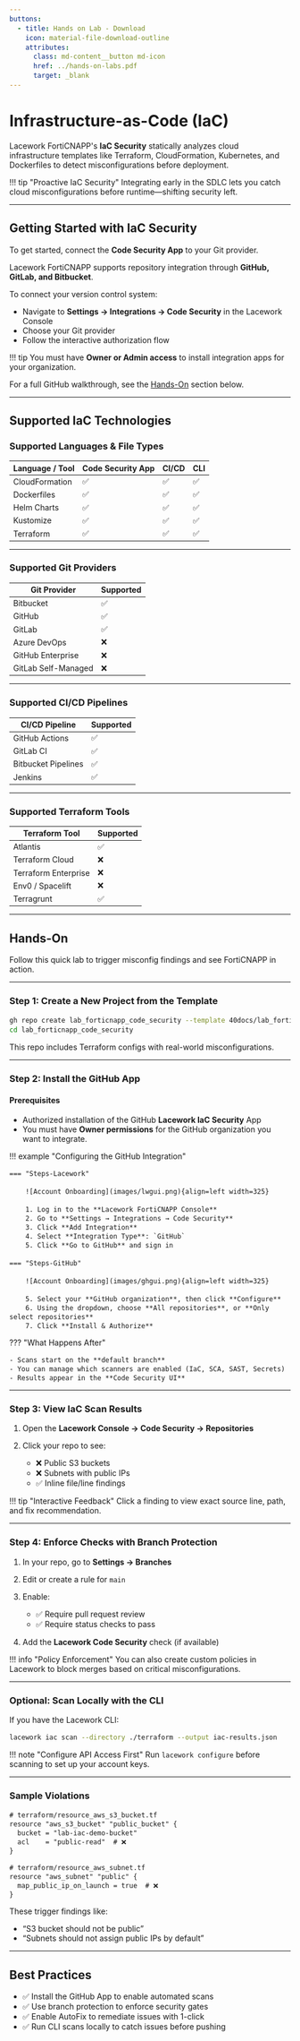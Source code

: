 ```yaml
---
buttons:
  - title: Hands on Lab - Download
    icon: material-file-download-outline
    attributes:
      class: md-content__button md-icon
      href: ../hands-on-labs.pdf
      target: _blank
---
```


# Infrastructure-as-Code (IaC)

Lacework FortiCNAPP's **IaC Security** statically analyzes cloud infrastructure templates like Terraform, CloudFormation, Kubernetes, and Dockerfiles to detect misconfigurations before deployment.

!!! tip "Proactive IaC Security"
    Integrating early in the SDLC lets you catch cloud misconfigurations before runtime—shifting security left.

---

## Getting Started with IaC Security

To get started, connect the **Code Security App** to your Git provider.

Lacework FortiCNAPP supports repository integration through **GitHub, GitLab, and Bitbucket**.

To connect your version control system:

- Navigate to **Settings → Integrations → Code Security** in the Lacework Console
- Choose your Git provider
- Follow the interactive authorization flow

!!! tip
    You must have **Owner or Admin access** to install integration apps for your organization.

For a full GitHub walkthrough, see the [Hands-On](#step-2-install-the-github-app) section below.

---

## Supported IaC Technologies

### Supported Languages & File Types

| **Language / Tool** | Code Security App | CI/CD | CLI |
| ------------------- | ----------------- | ----- | --- |
| CloudFormation      | ✅                 | ✅     | ✅   |
| Dockerfiles         | ✅                 | ✅     | ✅   |
| Helm Charts         | ✅                 | ✅     | ✅   |
| Kustomize           | ✅                 | ✅     | ✅   |
| Terraform           | ✅                 | ✅     | ✅   |

---

### Supported Git Providers

| Git Provider        | Supported |
| ------------------- | --------- |
| Bitbucket           | ✅         |
| GitHub              | ✅         |
| GitLab              | ✅         |
| Azure DevOps        | ❌         |
| GitHub Enterprise   | ❌         |
| GitLab Self-Managed | ❌         |

---

### Supported CI/CD Pipelines

| CI/CD Pipeline      | Supported |
| ------------------- | --------- |
| GitHub Actions      | ✅         |
| GitLab CI           | ✅         |
| Bitbucket Pipelines | ✅         |
| Jenkins             | ✅         |

---

### Supported Terraform Tools

| Terraform Tool       | Supported |
| -------------------- | --------- |
| Atlantis             | ✅         |
| Terraform Cloud      | ❌         |
| Terraform Enterprise | ❌         |
| Env0 / Spacelift     | ❌         |
| Terragrunt           | ✅         |

---

## Hands-On

Follow this quick lab to trigger misconfig findings and see FortiCNAPP in action.

---

### Step 1: Create a New Project from the Template

```bash
gh repo create lab_forticnapp_code_security --template 40docs/lab_forticnapp_code_security --public
cd lab_forticnapp_code_security
```

This repo includes Terraform configs with real-world misconfigurations.

---

### Step 2: Install the GitHub App

#### Prerequisites

- Authorized installation of the GitHub **Lacework IaC Security** App
- You must have **Owner permissions** for the GitHub organization you want to integrate.

!!! example "Configuring the GitHub Integration"

    === "Steps-Lacework"

        ![Account Onboarding](images/lwgui.png){align=left width=325}

        1. Log in to the **Lacework FortiCNAPP Console**
        2. Go to **Settings → Integrations → Code Security**
        3. Click **Add Integration**
        4. Select **Integration Type**: `GitHub`
        5. Click **Go to GitHub** and sign in

    === "Steps-GitHub"

        ![Account Onboarding](images/ghgui.png){align=left width=325}
        
        5. Select your **GitHub organization**, then click **Configure**
        6. Using the dropdown, choose **All repositories**, or **Only select repositories**
        7. Click **Install & Authorize**

??? "What Happens After"

    - Scans start on the **default branch**
    - You can manage which scanners are enabled (IaC, SCA, SAST, Secrets)
    - Results appear in the **Code Security UI**

---

### Step 3: View IaC Scan Results

1. Open the **Lacework Console → Code Security → Repositories**
2. Click your repo to see:

   * ❌ Public S3 buckets
   * ❌ Subnets with public IPs
   * ✅ Inline file/line findings

!!! tip "Interactive Feedback"
    Click a finding to view exact source line, path, and fix recommendation.

---

### Step 4: Enforce Checks with Branch Protection

1. In your repo, go to **Settings → Branches**
2. Edit or create a rule for `main`
3. Enable:

   * ✅ Require pull request review
   * ✅ Require status checks to pass
4. Add the **Lacework Code Security** check (if available)

!!! info "Policy Enforcement"
    You can also create custom policies in Lacework to block merges based on critical misconfigurations.

---

### Optional: Scan Locally with the CLI

If you have the Lacework CLI:

```bash
lacework iac scan --directory ./terraform --output iac-results.json
```

!!! note "Configure API Access First"
    Run `lacework configure` before scanning to set up your account keys.

---

### Sample Violations

```hcl
# terraform/resource_aws_s3_bucket.tf
resource "aws_s3_bucket" "public_bucket" {
  bucket = "lab-iac-demo-bucket"
  acl    = "public-read"  # ❌
}
```

```hcl
# terraform/resource_aws_subnet.tf
resource "aws_subnet" "public" {
  map_public_ip_on_launch = true  # ❌
}
```

These trigger findings like:

* “S3 bucket should not be public”
* “Subnets should not assign public IPs by default”

---

## Best Practices

* ✅ Install the GitHub App to enable automated scans
* ✅ Use branch protection to enforce security gates
* ✅ Enable AutoFix to remediate issues with 1-click
* ✅ Run CLI scans locally to catch issues before pushing
